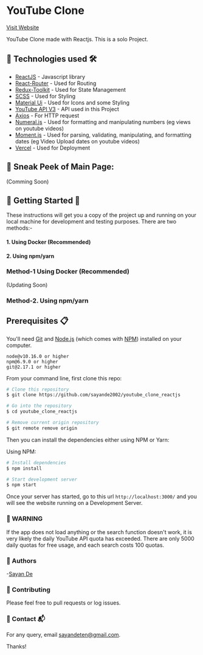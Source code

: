 # YouTube Clone

[Visit Website](https://youtube-clone-reactjs-woad.vercel.app/)

YouTube Clone made with Reactjs. This is a solo Project.

<!-- ## 📌 Features 💡 

- Multiple Routes. -->

## 📌 Technologies used 🛠️

- [ReactJS](https://reactjs.org) - Javascript library
- [React-Router](https://www.npmjs.com/package/react-router) - Used for Routing 
- [Redux-Toolkit](https://redux-toolkit.js.org/) - Used for State Management 
- [SCSS](https://sass-lang.com/) - Used for Styling
- [Material Ui](https://mui.com/) - Used for Icons and some Styling
- [YouTube API V3](https://developers.google.com/youtube/v3) - API used in this Project
- [Axios](https://axios-http.com/docs/intro) - For HTTP request
- [Numeral.js](http://numeraljs.com/) - Used for formatting and manipulating numbers (eg views on youtube videos)
- [Moment.js](https://momentjs.com/) - Used for parsing, validating, manipulating, and formatting dates (eg Video Upload dates on youtube videos)
- [Vercel](https://vercel.com/) - Used for Deployment


## 📌 Sneak Peek of Main Page:
(Comming Soon)

## 📌 Getting Started 🚀

These instructions will get you a copy of the project up and running on your local machine for development and testing purposes.
There are two methods:-
#### 1. Using Docker (Recommended)
#### 2. Using npm/yarn


### Method-1 Using Docker (Recommended)
(Updating Soon)

### Method-2. Using npm/yarn

## Prerequisites 📋

You'll need [Git](https://git-scm.com) and [Node.js](https://nodejs.org/en/download/) (which comes with [NPM](http://npmjs.com)) installed on your computer.

```
node@v10.16.0 or higher
npm@6.9.0 or higher
git@2.17.1 or higher
```

From your command line, first clone this repo:

```bash
# Clone this repository
$ git clone https://github.com/sayande2002/youtube_clone_reactjs

# Go into the repository
$ cd youtube_clone_reactjs

# Remove current origin repository
$ git remote remove origin
```

Then you can install the dependencies either using NPM or Yarn:

Using NPM:

```bash
# Install dependencies
$ npm install

# Start development server
$ npm start
```

Once your server has started, go to this url `http://localhost:3000/` and you will see the website running on a Development Server.

### 📌 WARNING
If the app does not load anything or the search function doesn't work, it is very likely the daily YouTube API quota has exceeded. There are only 5000 daily quotas for free usage, and each search costs 100 quotas.

### 📌 Authors
-[Sayan De](https://github.com/sayande2002)

### 📌 Contributing
Please feel free to pull requests or log issues.

### 📌 Contact 📬
For any query, email sayandeten@gmail.com.

Thanks!
